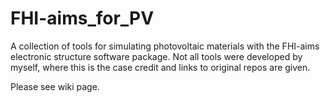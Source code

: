 # FHI-aims_for_PV
A collection of tools for simulating photovoltaic materials with the FHI-aims electronic structure software package. Not all tools were developed by myself, where this is the case credit and links to original repos are given.

Please see wiki page.
